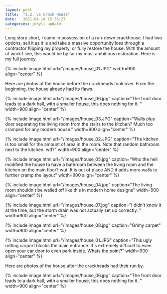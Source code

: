 ```yaml
---
layout: post
title:  "J.Z. vs Crack House"
date:   2021-01-10 15:36:27
categories: jekyll update
---
```



Long story short, I came in possession of a run-down crackhouse. I had two options, sell it as it is and take a massive opportunity loss through a contractor flipping my property, or fully restore the house.
With the amount of work I see, this would be by far my most ambitious restoration. Here is my full journey. 

{% include image.html url="/images/house_01.JPG" width=900 align="center" %}


Here are photos of the house before the crackheads took over. From the beginning, the house already had its flaws.

{% include image.html url="/images/house_06.jpg" caption="The front door leads to a dark hall, with a smaller house, this does nothing for it. " width=900 align="center" %}

{% include image.html url="/images/house_03.JPG" caption="Walls plus door separating the living room from the stairs to the kitchen? Much too cramped for any modern house." width=900 align="center" %}

{% include image.html url="/images/house_02.JPG" caption="The kitchen is too small for the amount of area in the room. Note that random bathroom next to the kitchen. wtf?" width=900 align="center" %}

{% include image.html url="/images/house_05.jpg" caption="Who the hell modified the house to have a bathroom between the living room and the kitchen on the main floor? wut. It is out of place AND it adds more walls to further cramp the layout" width=900 align="center" %}

{% include image.html url="/images/house_04.jpg" caption="The living room shouldn't be walled off like this in modern home designs" width=900 align="center" %}

{% include image.html url="/images/house_07.jpg" caption="I didn't know it at the time, but the storm drain was not actually set up correctly. " width=900 align="center" %}

{% include image.html url="/images/house_08.jpg" caption="Grimy carpet" width=900 align="center" %}

{% include image.html url="/images/house_01.JPG" caption="This ugly rotting carport blocks the main entrance. It's extremely difficult to even open your car door to even park inside. Whats the point?" width=900 align="center" %}


Here are photos of the house after the crackheads had their run by.

{% include image.html url="/images/house_06.jpg" caption="The front door leads to a dark hall, with a smaller house, this does nothing for it. " width=900 align="center" %}